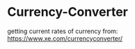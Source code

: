 # Currency-Converter

getting current rates of currency from: https://www.xe.com/currencyconverter/
